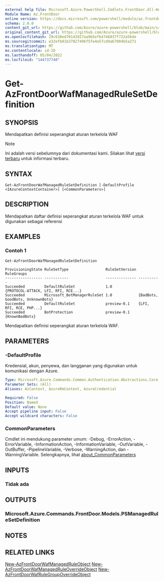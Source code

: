 ```yaml
---
external help file: Microsoft.Azure.PowerShell.Cmdlets.FrontDoor.dll-Help.xml
Module Name: Az.FrontDoor
online version: https://docs.microsoft.com/powershell/module/az.frontdoor/get-azfrontdoorwafmanagedrulesetdefinition
schema: 2.0.0
content_git_url: https://github.com/Azure/azure-powershell/blob/main/src/FrontDoor/FrontDoor/help/Get-AzFrontDoorWafManagedRuleSetDefinition.md
original_content_git_url: https://github.com/Azure/azure-powershell/blob/main/src/FrontDoor/FrontDoor/help/Get-AzFrontDoorWafManagedRuleSetDefinition.md
ms.openlocfilehash: 29c638ed70143927aa9b5efb4746037f722a56de
ms.sourcegitcommit: e32efb81b37827496f5fe4e57cd9a67004b5a271
ms.translationtype: MT
ms.contentlocale: id-ID
ms.lasthandoff: 05/04/2022
ms.locfileid: "144737740"
---
```

# Get-AzFrontDoorWafManagedRuleSetDefinition

## SYNOPSIS
Mendapatkan definisi seperangkat aturan terkelola WAF

> [!NOTE]
>Ini adalah versi sebelumnya dari dokumentasi kami. Silakan lihat [versi terbaru](/powershell/module/az.frontdoor/get-azfrontdoorwafmanagedrulesetdefinition) untuk informasi terbaru.

## SYNTAX

```
Get-AzFrontDoorWafManagedRuleSetDefinition [-DefaultProfile <IAzureContextContainer>] [<CommonParameters>]
```

## DESCRIPTION
Mendapatkan daftar definisi seperangkat aturan terkelola WAF untuk digunakan sebagai referensi

## EXAMPLES

### Contoh 1
```powershell
Get-AzFrontDoorWafManagedRuleSetDefinition
```

```output
ProvisioningState RuleSetType                 RuleSetVersion RuleGroups
----------------- -----------                 -------------- ----------
Succeeded         DefaultRuleSet              1.0            {PROTOCOL-ATTACK, LFI, RFI, RCE...}
Succeeded         Microsoft_BotManagerRuleSet 1.0            {BadBots, GoodBots, UnknownBots}
Succeeded         DefaultRuleSet              preview-0.1    {LFI, RFI, RCE, PHP...}
Succeeded         BotProtection               preview-0.1    {KnownBadBots}
```

Mendapatkan definisi seperangkat aturan terkelola WAF.

## PARAMETERS

### -DefaultProfile
Kredensial, akun, penyewa, dan langganan yang digunakan untuk komunikasi dengan Azure.

```yaml
Type: Microsoft.Azure.Commands.Common.Authentication.Abstractions.Core.IAzureContextContainer
Parameter Sets: (All)
Aliases: AzContext, AzureRmContext, AzureCredential

Required: False
Position: Named
Default value: None
Accept pipeline input: False
Accept wildcard characters: False
```

### CommonParameters
Cmdlet ini mendukung parameter umum: -Debug, -ErrorAction, -ErrorVariable, -InformationAction, -InformationVariable, -OutVariable, -OutBuffer, -PipelineVariable, -Verbose, -WarningAction, dan -WarningVariable. Selengkapnya, lihat [about_CommonParameters](http://go.microsoft.com/fwlink/?LinkID=113216)

## INPUTS

### Tidak ada

## OUTPUTS

### Microsoft.Azure.Commands.FrontDoor.Models.PSManagedRuleSetDefinition

## NOTES

## RELATED LINKS

[New-AzFrontDoorWafManagedRuleObject](./New-AzFrontDoorWafManagedRuleObject.md)
 [New-AzFrontDoorWafManagedRuleOverrideObject](./New-AzFrontDoorWafManagedRuleOverrideObject.md)
 [New-AzFrontDoorWafRuleGroupOverrideObject](./New-AzFrontDoorWafRuleGroupOverrideObject.md)
